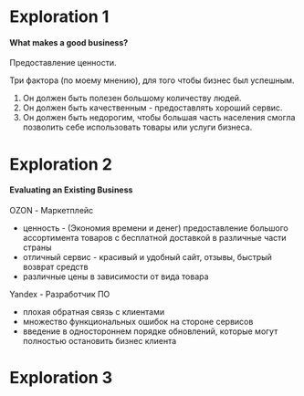 # Exploration 1
#### What makes a good business?


Предоставление ценности.

Три фактора (по моему мнению), для того чтобы бизнес был успешным.
1. Он должен быть полезен большому количеству людей.
2.  Он должен быть качественным - предоставлять хороший сервис.
3.  Он должен быть недорогим, чтобы большая часть населения смогла позволить себе использовать товары или услуги бизнеса.

# Exploration 2
#### Evaluating an Existing Business

OZON - Маркетплейс
- ценность - (Экономия времени и денег) предоставление большого ассортимента товаров с бесплатной доставкой в различные части страны
- отличный сервис - красивый и удобный сайт, отзывы, быстрый возврат средств
- различные цены в зависимости от вида товара

Yandex - Разработчик ПО
- плохая обратная связь с клиентами
- множество функциональных ошибок на стороне сервисов
- введение в одностороннем порядке обновлений, которые могут полностью остановить бизнес клиента

# Exploration 3
